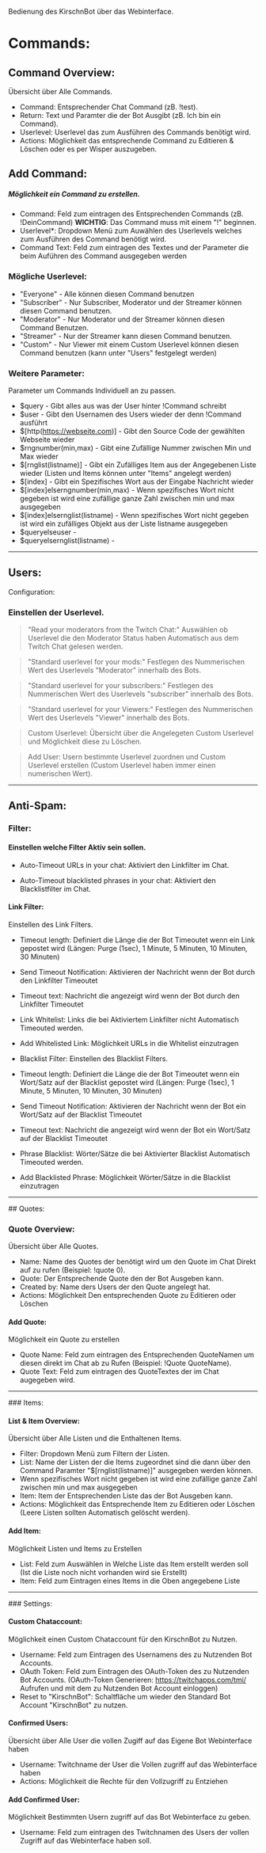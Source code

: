 Bedienung des KirschnBot über das Webinterface.

# Commands:
	
## Command Overview:
Übersicht über Alle Commands.	

- Command:	Entsprechender Chat Command (zB. !test).
-  Return:		Text und Paramter die der Bot Ausgibt (zB. Ich bin ein Command).
-  Userlevel:	Userlevel das zum Ausführen des Commands benötigt wird.
-  Actions:	 Möglichkeit das entsprechende Command zu Editieren & Löschen oder es per Wisper auszugeben.


## Add Command:
##### Möglichkeit ein Command zu erstellen.
	
-  Command:		Feld zum eintragen des Entsprechenden Commands (zB. !DeinCommand) <b>WICHTIG</b>: Das Command muss mit einem "!" beginnen.
-  Userlevel*:		Dropdown Menü zum Auwählen des Userlevels welches zum Ausführen des Command benötigt wird.
-  Command Text:	Feld zum eintragen des Textes und der Parameter die beim Auführen des Command ausgegeben werden
		

### Mögliche Userlevel:

- "Everyone"		- Alle können diesen Command benutzen
- "Subscriber"	- Nur Subscriber, Moderator und der Streamer können diesen Command benutzen.
- "Moderator"		- Nur Moderator und der Streamer können diesen Command Benutzen.
- "Streamer"		- Nur der Streamer kann diesen Command benutzen.
- "Custom"		- Nur Viewer mit einem Custom Userlevel können diesen Command benutzen (kann unter "Users" festgelegt werden)
			
			
### Weitere Parameter:
Parameter um Commands Individuell an zu passen.
	
- $query - 
  Gibt alles aus was der User hinter !Command schreibt
- $user - 
  Gibt den Usernamen des Users wieder der denn !Command ausführt
- $[http(https://webseite.com)] - 
  Gibt den Source Code der gewählten Webseite wieder
- $rngnumber(min,max) - 
  Gibt eine Zufällige Nummer zwischen Min und Max wieder
- $[rnglist(listname)] - 
  Gibt ein Zufälliges Item aus der Angegebenen Liste wieder (Listen und Items können unter "Items" angelegt werden)
- $[index] - 
  Gibt ein Spezifisches Wort aus der Eingabe Nachricht wieder
- $[index]elserngnumber(min,max) - 
  Wenn spezifisches Wort nicht gegeben ist wird eine zufällige ganze Zahl zwischen min und max ausgegeben
- $[index]elsernglist(listname) - 
  Wenn spezifisches Wort nicht gegeben ist wird ein zufälliges Objekt aus der Liste listname ausgegeben     
- $queryelseuser - 
- $queryelsernglist(listname) - 
	
		
<hr>

## Users:

Configuration:
### Einstellen der Userlevel.
	
> "Read your moderators from the Twitch Chat:"
> Auswählen ob Userlevel die den Moderator Status haben Automatisch aus dem Twitch Chat gelesen werden.

> "Standard userlevel for your mods:"
> Festlegen des Nummerischen Wert des Userlevels "Moderator" innerhalb des Bots.

> "Standard userlevel for your subscribers:"
> Festlegen des Nummerischen Wert des Userlevels "subscriber" innerhalb des Bots.

> "Standard userlevel for your Viewers:"
> Festlegen des Nummerischen Wert des Userlevels "Viewer" innerhalb des Bots.
		
> Custom Userlevel:
> Übersicht über die Angelegeten Custom Userlevel und Möglichkeit diese zu Löschen.
				
> Add User:
> Usern bestimmte Userlevel zuordnen und Custom Userlevel erstellen (Custom Userlevel haben immer einen numerischen Wert).
		
		
<hr>

## Anti-Spam:

### Filter:
#### Einstellen welche Filter Aktiv sein sollen.

- Auto-Timeout URLs in your chat:
 Aktiviert den Linkfilter im Chat.

-  Auto-Timeout blacklisted phrases in your chat:
 Aktiviert den Blacklistfilter im Chat.
		
		
#### Link Filter:
 Einstellen des Link Filters.
	
- Timeout length:
		Definiert die Länge die der Bot Timeoutet wenn ein Link gepostet wird
		(Längen: Purge (1sec), 1 Minute, 5 Minuten, 10 Minuten, 30 Minuten)
		
- Send Timeout Notification:
		Aktivieren der Nachricht wenn der Bot durch den Linkfilter Timeoutet
		
- Timeout text:
		Nachricht die angezeigt wird wenn der Bot durch den Linkfilter Timeoutet
		
		
- Link Whitelist:
	Links die bei Aktiviertem Linkfilter nicht Automatisch Timeouted werden.
	
	
- Add Whitelisted Link:
	Möglichkeit URLs in die Whitelist einzutragen
	
	
- Blacklist Filter:
	Einstellen des Blacklist Filters.
	
- Timeout length:
		Definiert die Länge die der Bot Timeoutet wenn ein Wort/Satz auf der Blacklist gepostet wird
		(Längen: Purge (1sec), 1 Minute, 5 Minuten, 10 Minuten, 30 Minuten)
		
- Send Timeout Notification:
		Aktivieren der Nachricht wenn der Bot ein Wort/Satz auf der Blacklist Timeoutet
		
- Timeout text:
		Nachricht die angezeigt wird wenn der Bot ein Wort/Satz auf der Blacklist Timeoutet
		
		
- Phrase Blacklist:
	Wörter/Sätze die bei Aktivierter Blacklist Automatisch Timeouted werden.
	
	
- Add Blacklisted Phrase:
	Möglichkeit Wörter/Sätze in die Blacklist einzutragen
		
		
<hr>
## Quotes:

### Quote Overview:
Übersicht über Alle Quotes.
	
- Name:		Name des Quotes der benötigt wird um den Quote im Chat Direkt auf zu rufen (Beispiel: !quote 0).
- Quote:		Der Entsprechende Quote den der Bot Ausgeben kann.
- Created by:	Name ders Users der den Quote angelegt hat.
- Actions:	Möglichkeit Den entsprechenden Quote zu Editieren oder Löschen
		
		
#### Add Quote:
Möglichkeit ein Quote zu erstellen

- Quote Name:	Feld zum eintragen des Entsprechenden QuoteNamen um diesen direkt im Chat ab zu Rufen (Beispiel: !Quote QuoteName).
- Quote Text:	Feld zum eintragen des QuoteTextes der im Chat augegeben wird.

<hr>
### Items:

#### List & Item Overview:
Übersicht über Alle Listen und die Enthaltenen Items.
	
- Filter:  Dropdown Menü zum Filtern der Listen.
- List:	 Name der Listen der die Items zugeordnet sind die dann über den Command Paramter "$[rnglist(listname)]" ausgegeben werden können.
- Wenn spezifisches Wort nicht gegeben ist wird eine zufällige ganze Zahl zwischen min und max ausgegeben
- Item:	 Item der Entsprechenden Liste das der Bot Ausgeben kann.
- Actions: Möglichkeit das Entsprechende Item zu Editieren oder Löschen (Leere Listen sollten Automatisch gelöscht werden).
		
		
#### Add Item:
Möglichkeit Listen und Items zu Erstellen

- List:	Feld zum Auswählen in Welche Liste das Item erstellt werden soll
				(Ist die Liste noch nicht vorhanden wird sie Erstellt)
- Item:	Feld zum Eintragen eines Items in die Oben angegebene Liste
		
		
<hr>
### Settings:

#### Custom Chataccount:
Möglichkeit einen Custom Chataccount für den KirschnBot zu Nutzen.
	
- Username:	 Feld zum Eintragen des Usernamens des zu Nutzenden Bot Accounts.
- OAuth Token: Feld zum Eintragen des OAuth-Token des zu Nutzenden Bot Accounts.
(OAuth-Token Generieren: https://twitchapps.com/tmi/ Aufrufen und mit dem zu Nutzenden Bot Account einloggen)
- Reset to "KirschnBot":	Schaltfläche um wieder den Standard Bot Account "KirschnBot" zu nutzen.
		
		
#### Confirmed Users:
Übersicht über Alle User die vollen Zugiff auf das Eigene Bot Webinterface haben
	
- Username:	 Twitchname der User die Vollen zugriff auf das Webinterface haben
- Actions:	 Möglichkeit die Rechte für den Vollzugriff zu Entziehen
	
	
#### Add Confirmed User:
Möglichkeit Bestimmten Usern zugriff auf das Bot Webinterface zu geben.
	
- Username:	 Feld zum eintragen des Twitchnamen des Users der vollen Zugriff auf das Webinterface haben soll.
